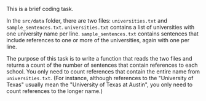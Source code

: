 This is a brief coding task. 

In the `src/data` folder, there are two files: `universities.txt` and `sample_sentences.txt`. `universities.txt` contains a list of universities with one university name per line.  `sample_sentences.txt` contains sentences that include references to one or more of the universities, again with one per line.

The purpose of this task is to write a function that reads the two files and returns a count of the number of sentences that contain references to each school. You only need to count references that contain the entire name from `universities.txt`. (For instance, although references to the "University of Texas" usually mean the "University of Texas at Austin", you only need to count references to the longer name.)
